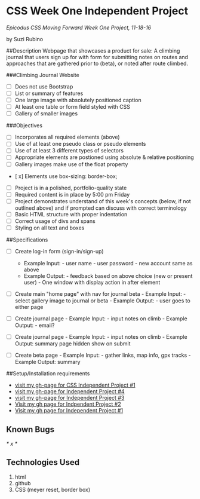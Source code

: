 # CSS Week One Independent Project
_*Epicodus CSS Moving Forward Week One Project, 11-18-16*_

by Suzi Rubino

##Description
Webpage that showcases a product for sale: A climbing journal that users sign up for with form for submitting notes on routes and approaches that are gathered prior to (beta), or noted after route climbed.

###Climbing Journal Website
- [ ] Does not use Bootstrap
- [ ] List or summary of features
- [ ] One large image with absolutely positioned caption
- [ ] At least one table or form field styled with CSS
- [ ] Gallery of smaller images

###Objectives
- [  ] Incorporates all required elements (above)
- [  ] Use of at least one pseudo class or pseudo elements
- [  ] Use of at least 3 different types of selectors
- [  ] Appropriate elements are postioned using absolute & relative positioning
- [  ] Gallery images make use of the float property
- [ x] Elements use box-sizing: border-box;
- [  ] Project is in a polished, portfolio-quality state
- [  ] Required content is in place by 5:00 pm Friday
- [  ] Project demonstrates understand of this week's concepts (below, if not outlined above) and if prompted can discuss with correct terminology
- [  ] Basic HTML structure with proper indentation
- [  ] Correct usage of divs and spans
- [  ] Styling on all text and boxes

##Specifications
- [ ] Create log-in form (sign-in/sign-up)
    -  Example Input:
      - user name
      - user password
      - new account same as above
    -  Example Output:
      - feedback based on above choice (new or present user)
      - One window with display action in after element
- [ ] Create main "home page" with nav for journal beta
      -  Example Input:
      - select gallery image to journal or beta
      -  Example Output:
      - user goes to either page
- [ ] Create journal page
      -  Example Input:
      - input notes on climb
      -  Example Output:
      - email?
- [ ] Create journal page
      -  Example Input:
      - input notes on climb
      -  Example Output: summary page hidden show on submit
- [ ] Create beta page
      -  Example Input:
      -  gather links, map info, gpx tracks
      -  Example Output: summary




##Setup/Installation requirements
* [visit my gh-page for CSS Independent Project #1](https://suzirubi.github.io/pizza)
* [visit my gh-page for Independent Project #4](https://suzirubi.github.io/pizza)
* [visit my gh-page for Independent Project #3](https://suzirubi.github.io/ping-pong)
* [Visit my gh page for Indpendent Project #2](https://suzirubi.github.io/Independent-Project-Week-2/)
* [Visit my gh page for Independent Project #1](https://suzirubi.github.io/portfolioFix/)

## Known Bugs
_* x *_


## Technologies Used

1. html
2. github
3. CSS (meyer reset, border box)
